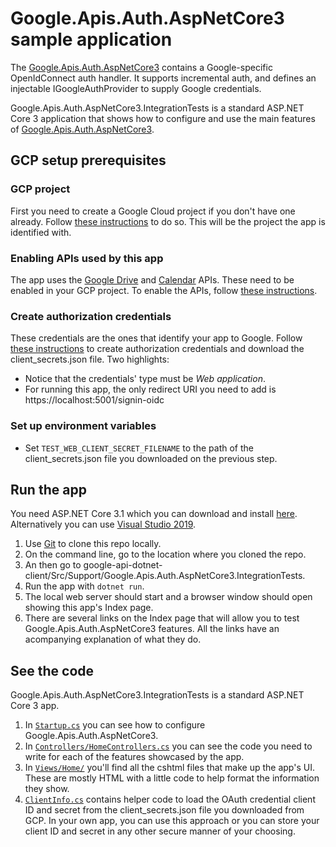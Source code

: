# Google.Apis.Auth.AspNetCore3 sample application

The [Google.Apis.Auth.AspNetCore3][package] contains a Google-specific
OpenIdConnect auth handler.
It supports incremental auth, and defines an injectable IGoogleAuthProvider
to supply Google credentials.

Google.Apis.Auth.AspNetCore3.IntegrationTests is a standard ASP.NET Core 3
application that shows how to configure and use the main features of
[Google.Apis.Auth.AspNetCore3][package].

## GCP setup prerequisites

### GCP project

First you need to create a Google Cloud project if you don't have one already.
Follow [these instructions][new-gcp-project] to do so. This will be the project
the app is identified with.

### Enabling APIs used by this app

The app uses the [Google Drive][drive-api] and [Calendar][calendar-api] APIs.
These need to be enabled in your GCP project. To enable the APIs, follow
[these instructions][enable-apis].

### Create authorization credentials

These credentials are the ones that identify your app to Google. Follow
[these instructions][oauth-creds] to create authorization credentials and download
the client_secrets.json file. Two highlights:

  - Notice that the credentials' type must be *Web application*.
  - For running this app, the only redirect URI you need to add is
  https://localhost:5001/signin-oidc

### Set up environment variables

- Set `TEST_WEB_CLIENT_SECRET_FILENAME` to the path of the client_secrets.json
  file you downloaded on the previous step.

## Run the app

You need ASP.NET Core 3.1 which you can download and install [here][net-core].
Alternatively you can use [Visual Studio 2019][visual-studio].

1. Use [Git][git] to clone this repo locally.
1. On the command line, go to the location where you cloned the repo.
1. An then go to google-api-dotnet-client/Src/Support/Google.Apis.Auth.AspNetCore3.IntegrationTests.
1. Run the app with `dotnet run`.
1. The local web server should start and a browser window should open showing this app's
   Index page.
1. There are several links on the Index page that will allow you to test Google.Apis.Auth.AspNetCore3
   features. All the links have an acompanying explanation of what they do.

## See the code

Google.Apis.Auth.AspNetCore3.IntegrationTests is a standard ASP.NET Core 3 app.

1. In [`Startup.cs`][startup] you can see how to configure Google.Apis.Auth.AspNetCore3.
1. In [`Controllers/HomeControllers.cs`][controller] you can see the code you need to write for each of the
   features showcased by the app.
1. In [`Views/Home/`][views] you'll find all the cshtml files that make up the app's UI. These are mostly
   HTML with a little code to help format the information they show.
1. [`ClientInfo.cs`][client-info] contains helper code to load the OAuth credential client ID and secret from
   the client_secrets.json file you downloaded from GCP. In your own app, you can use this approach
   or you can store your client ID and secret in any other secure manner of your choosing.


[package]: https://www.nuget.org/packages/Google.Apis.Auth.AspNetCore3/
[new-gcp-project]: https://cloud.google.com/resource-manager/docs/creating-managing-projects
[drive-api]: https://developers.google.com/drive
[calendar-api]: https://developers.google.com/calendar
[enable-apis]: https://developers.google.com/identity/protocols/oauth2/web-server#enable-apis
[oauth-creds]: https://developers.google.com/identity/protocols/oauth2/web-server#creatingcred
[git]: https://git-scm.com/
[net-core]: https://dotnet.microsoft.com/download/dotnet-core
[visual-studio]: https://visualstudio.microsoft.com/downloads/
[startup]: https://github.com/googleapis/google-api-dotnet-client/blob/master/Src/Support/Google.Apis.Auth.AspNetCore3.IntegrationTests/Startup.cs
[controller]: https://github.com/googleapis/google-api-dotnet-client/blob/master/Src/Support/Google.Apis.Auth.AspNetCore3.IntegrationTests/Controllers/HomeController.cs
[views]: https://github.com/googleapis/google-api-dotnet-client/tree/master/Src/Support/Google.Apis.Auth.AspNetCore3.IntegrationTests/Views/Home
[client-info]: https://github.com/googleapis/google-api-dotnet-client/blob/master/Src/Support/Google.Apis.Auth.AspNetCore3.IntegrationTests/ClientInfo.cs
